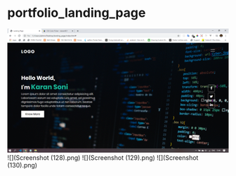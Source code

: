 # portfolio_landing_page

![](https://github.com/skaran921/portfolio_landing_page/blob/master/Screenshot%20(127).png)
![](Screenshot (128).png)
![](Screenshot (129).png)
![](Screenshot (130).png)
